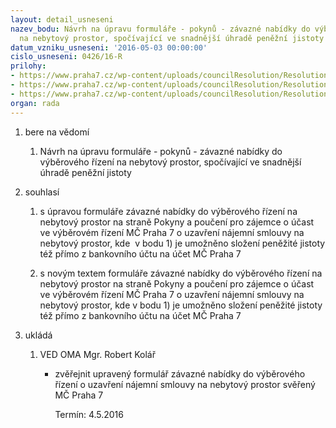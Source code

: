 ```yaml
---
layout: detail_usneseni
nazev_bodu: Návrh na úpravu formuláře - pokynů - závazné nabídky do výběrového řízení
  na nebytový prostor, spočívající ve snadnější úhradě peněžní jistoty
datum_vzniku_usneseni: '2016-05-03 00:00:00'
cislo_usneseni: 0426/16-R
prilohy:
- https://www.praha7.cz/wp-content/uploads/councilResolution/Resolutions/27628/export/DZ_NBPkauce~53267.doc
- https://www.praha7.cz/wp-content/uploads/councilResolution/Resolutions/27628/export/02_NBPkauce1~53266.doc
- https://www.praha7.cz/wp-content/uploads/councilResolution/Resolutions/27628/export/export~299488.pdf
organ: rada
---
```

<ol id="urzList" class="urzList_view"><li id="" class="urzClass1"><span name="1">bere na vědomí</span><ol class="urzOlClass"><li style="text-align: left;" id="" class="urzClass2"><span><p>Návrh na úpravu formuláře - pokynů - závazné nabídky do výběrového řízení na nebytový prostor, spočívající ve snadnější úhradě peněžní jistoty</p></span></li></ol></li><li id="" class="urzClass1"><span name="26">souhlasí</span><ol id="" class="urzOlClass"><li style="text-align: left;" id="" class="urzClass2"><span><p>s úpravou formuláře závazné nabídky do výběrového řízení na nebytový prostor na straně Pokyny a poučení pro zájemce o účast ve výběrovém řízení MČ Praha 7 o uzavření nájemní smlouvy na nebytový prostor, kde&nbsp; v bodu 1) je umožněno složení peněžité jistoty též přímo z bankovního účtu na účet MČ Praha 7</p></span></li><li style="text-align: left;" id="" class="urzClass2"><span><p>s novým textem formuláře závazné nabídky do výběrového řízení na nebytový prostor na straně Pokyny a poučení pro zájemce o účast ve výběrovém řízení MČ Praha 7 o uzavření nájemní smlouvy na nebytový prostor, kde v bodu 1) je umožněno složení peněžité jistoty též přímo z bankovního účtu na účet MČ Praha 7<br></p></span></li></ol></li><li class="urzClass1" id="urzUkoly"><span name="1">ukládá</span><ol class="urzOlClass"><li class="urzClass2"><span><p>VED OMA Mgr. Robert Kolář</p></span><ul class="urzUlClass"><li class="urzClass3"><span><p>zvěřejnit upravený formulář závazné nabídky do výběrového řízení o uzavření nájemní smlouvy na nebytový prostor svěřený MČ Praha 7</p></span><span class="urzUkolTermin">  Termín:&nbsp;4.5.2016</span></li></ul></li></ol></li></ol>